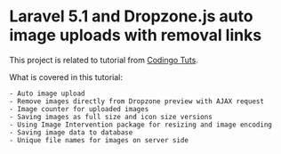 # Laravel 5.1 and Dropzone.js auto image uploads with removal links

This project is related to tutorial from [Codingo Tuts].

What is covered in this tutorial: 

    - Auto image upload
    - Remove images directly from Dropzone preview with AJAX request
    - Image counter for uploaded images
    - Saving images as full size and icon size versions
    - Using Image Intervention package for resizing and image encoding
    - Saving image data to database
    - Unique file names for images on server side

    

[Codingo Tuts]:http://tuts.codingo.me/laravel-5-1-and-dropzone-js-auto-image-uploads-with-removal-links/